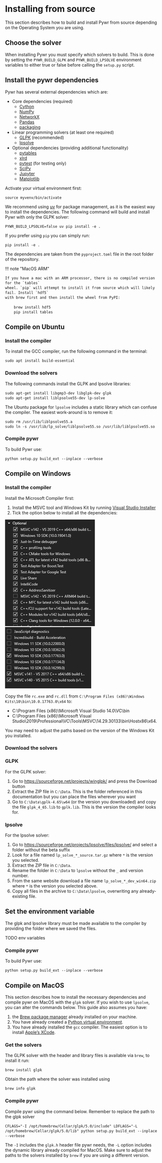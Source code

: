 # Installing from source
This section describes how to build and install Pywr from source depending on the Operating System you are using.

## Choose the solver
When installing Pywr you must specify which solvers to build. This is done by setting the `PYWR_BUILD_GLPK` and 
`PYWR_BUILD_LPSOLVE` environment variables to either true or false before calling the `setup.py` script.

## Install the pywr dependencies
Pywr has several external dependencies which are:
 
- Core dependencies (required)
    - [Cython](http://cython.org/)
    - [NumPy](http://www.numpy.org/)
    - [NetworkX](https://networkx.github.io/)
    - [Pandas](http://pandas.pydata.org/)
    - [packaging](https://pypi.python.org/pypi/packaging)
- Linear programming solvers (at least one required)
    - [GLPK](https://www.gnu.org/software/glpk/) (recommended)
    - [lpsolve](http://lpsolve.sourceforge.net/5.5/)
- Optional dependencies (providing additional functionality)
    - [pytables](http://www.pytables.org/)
    - [xlrd](https://pypi.python.org/pypi/xlrd)
    - [pytest](http://pytest.org/latest/) (for testing only)
    - [SciPy](http://www.scipy.org/)
    - [Jupyter](https://jupyter.org/)
    - [Matplotlib](http://matplotlib.org/)

Activate your virtual environment first: 

    source myvenv/bin/activate

We recommend using [uv](https://docs.astral.sh/uv/) for package management, as it is the easiest way to install 
the dependencies. The following command will build and install Pywr with only the GLPK solver:

    PYWR_BUILD_LPSOLVE=false uv pip install -e .

If you prefer using `pip` you can simply run:

    pip install -e .

The dependencies are taken from the `pyproject.toml` file in the root folder of the repository.

!!! note "MacOS ARM"

    If you have a mac with an ARM processor, there is no compiled version for the `tables` 
    wheel. `pip` will attempt to install it from source which will likely fail. Install `hdf5`
    with brew first and then install the wheel from PyPI:

        brew install hdf5
        pip install tables

## Compile on Ubuntu
### Install the compiler
To install the GCC compiler, run the following command in the terminal:

    sudo apt install build-essential

### Download the solvers
The following commands install the GLPK and lpsolve libraries:

    sudo apt-get install libgmp3-dev libglpk-dev glpk
    sudo apt-get install liblpsolve55-dev lp-solve

The Ubuntu package for `lpsolve` includes a static library which can confuse the compiler. The easiest work-around is
to remove it:

    sudo rm /usr/lib/liblpsolve55.a
    sudo ln -s /usr/lib/lp_solve/liblpsolve55.so /usr/lib/liblpsolve55.so

### Compile pywr
To build Pywr use:

    python setup.py build_ext --inplace --verbose 

## Compile on Windows

### Install the compiler
Install the Microsoft Compiler first:

1. Install the MSVC tool and Windows Kit by running [Visual Studio Installer](https://visualstudio.microsoft.com/downloads/)
2. Tick the option below to install all the dependencies:

![Items1.png](../assets/msvc-1.png)
![Items1.png](../assets/msvc-2.png)

Copy the file `rc.exe` and `rc.dll` from `C:\Program Files (x86)\Windows Kits\10\bin\10.0.17763.0\x64` to:

- C:\Program Files (x86)\Microsoft Visual Studio 14.0\VC\bin 
- C:\Program Files (x86)\Microsoft Visual Studio\2019\Professional\VC\Tools\MSVC\14.29.30133\bin\Hostx86\x64. 

You may need to adjust the paths based on the version of the Windows Kit you installed.

### Download the solvers
### GLPK
For the GLPK solver:

1. Go to https://sourceforge.net/projects/winglpk/ and press the Download button
2. Extract the ZIP file in `C:\Data`. This is the folder referenced in this documentation but you can
place the files wherever you want
3. Go to `C:\Data\gplk-4.65\w64` (or the version you downloaded) and copy the file `glpk_4_65.lib` to `gplk.lib`. 
This is the version the compiler looks for.


### lpsolve
For the lpsolve solver:

1. Go to https://sourceforge.net/projects/lpsolve/files/lpsolve/ and select a folder without the beta suffix
2. Look for a file named `lp_solve_*_source.tar.gz` where `*` is the version you selected.
3. Extract the ZIP file in `C:\Data`.
4. Rename the folder in `C:\Data` to `lpsolve` without the `_` and version number.
5. From the same website download a file name `lp_solve_*_dev_win64.zip` where `*` is the version you selected above.
6. Copy all files in the archive to `C:\Data\lpsolve`, overwriting any already-existing file.

## Set the environment variable
The glpk and lpsolve library must be made available to the compiler by providing the folder where we saved the files.

TODO env variables


### Compile pywr
To build Pywr use:

    python setup.py build_ext --inplace --verbose 


## Compile on MacOS
This section describes how to install the necessary dependencies
and compile pywr on MacOS with the `glpk` solver. If you wish 
to use `lpsolve`, you can alter the commands below. This guide also
assumes you have:

1. the [Brew package manager](https://brew.sh) already installed on your machine.
2. You have already created a [Python virtual environment](https://docs.python.org/3/tutorial/venv.html#creating-virtual-environments).
3. You have already installed the `gcc` compiler. The easiest option is to install [Apple’s XCode](https://developer.apple.com/).

### Get the solvers
The GLPK solver with the header and library files is available via `brew`, to install it run:

    brew install glpk

Obtain the path where the solver was installed using

    brew info glpk

### Compile pywr
Compile pywr using the command below. Remember to replace the path to the glpk solver

    CFLAGS="-I /opt/homebrew/Cellar/glpk/5.0/include" LDFLAGS="-L /opt/homebrew/Cellar/glpk/5.0/lib" python setup.py build_ext --inplace --verbose
  
The `-I` includes the `glpk.h` header file pywr needs, the `-L` option includes the dynamic library already compiled
for MacOS. Make sure to adjust the paths to the solvers installed by `brew` if you are using a different version.
